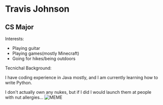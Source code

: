 # Travis Johnson
## CS Major
Interests:
- Playing guitar
- Playing games(mostly Minecraft)
- Going for hikes/being outdoors

Tecnichal Background:

I have coding experience in Java mostly, and I am currently learning how to write Python. 



I don't actually own any nukes, but if I did I would 
launch them at people with nut allergies...
![MEME](https://imageproxy.ifunny.co/crop:x-20,resize:640x,quality:90x75/images/63865a96d96a344ef3c7580a543d8526661d5d8615a05713fab88adae0809f9d_1.jpg)
